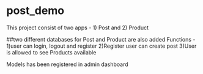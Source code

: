 
# post_demo
This project consist of two apps - 1) Post and  2) Product

##two different databases for Post and Product are also added
Functions -
1)user can login, logout and register
2)Register user can create post
3)User is allowed to see Products available

Models has been registered in admin dashboard


